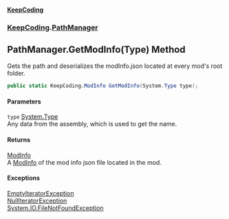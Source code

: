 #### [KeepCoding](index.md 'index')
### [KeepCoding](KeepCoding.md 'KeepCoding').[PathManager](PathManager.md 'KeepCoding.PathManager')
## PathManager.GetModInfo(Type) Method
Gets the path and deserializes the modInfo.json located at every mod's root folder.  
```csharp
public static KeepCoding.ModInfo GetModInfo(System.Type type);
```
#### Parameters
<a name='KeepCoding.PathManager.GetModInfo(System.Type).type'></a>
`type` [System.Type](https://docs.microsoft.com/en-us/dotnet/api/System.Type 'System.Type')  
Any data from the assembly, which is used to get the name.
  
#### Returns
[ModInfo](ModInfo.md 'KeepCoding.ModInfo')  
A [ModInfo](ModInfo.md 'KeepCoding.ModInfo') of the mod info json file located in the mod.
#### Exceptions
[EmptyIteratorException](EmptyIteratorException.md 'KeepCoding.Internal.EmptyIteratorException')  
[NullIteratorException](NullIteratorException.md 'KeepCoding.Internal.NullIteratorException')  
[System.IO.FileNotFoundException](https://docs.microsoft.com/en-us/dotnet/api/System.IO.FileNotFoundException 'System.IO.FileNotFoundException')  

